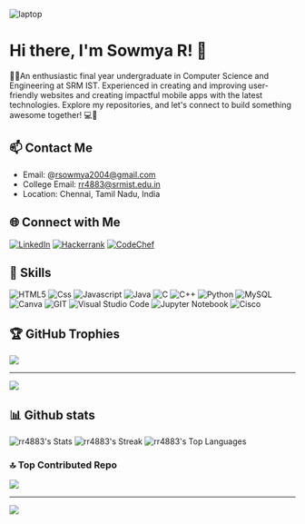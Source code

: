 
![laptop](https://github.com/user-attachments/assets/b49d62a0-3c32-44f3-be33-a3d3aca3c259)
<!-- Your Name and Introduction -->
# Hi there, I'm Sowmya R! 👋
<!-- About Yourself -->
🌟🌐An enthusiastic final year undergraduate in Computer Science and Engineering at SRM IST. Experienced in creating and improving user-friendly websites and creating impactful mobile apps with the latest technologies. Explore my repositories, and let's connect to build something awesome together! 💻🚀

<!-- Contact Information -->
## 📫 Contact Me
- Email: @rsowmya2004@gmail.com
- College Email: rr4883@srmist.edu.in
- Location: Chennai, Tamil Nadu, India

<!-- Social Media Links -->
## 🌐 Connect with Me
[![LinkedIn](https://img.shields.io/badge/linkedin-%230077B5.svg?style=for-the-badge&logo=linkedin&logoColor=white)](https://www.linkedin.com/in/sowmya-r-43908b285/)
[![Hackerrank](https://img.shields.io/badge/-Hackerrank-2EC866?style=for-the-badge&logo=HackerRank&logoColor=white)](https://www.hackerrank.com/profile/rr4883)
[![CodeChef](https://img.shields.io/badge/CodeChef-%23964B00.svg?style=for-the-badge&logo=CodeChef&logoColor=white)](https://www.codechef.com/users/srmcse_261)
<!-- Skills -->
## 🔧 Skills
![HTML5](https://img.shields.io/badge/html5-%23E34F26.svg?style=for-the-badge&logo=html5&logoColor=white)
![Css](https://img.shields.io/badge/CSS3-1572B6?style=for-the-badge&logo=css3&logoColor=white)
![Javascript](https://img.shields.io/badge/JavaScript-323330?style=for-the-badge&logo=javascript&logoColor=white)
![Java](https://img.shields.io/badge/Java-007396?style=for-the-badge&logo=javascript&logoColor=white)
![C](https://img.shields.io/badge/c-%2300599C.svg?style=for-the-badge&logo=c&logoColor=white)
![C++](https://img.shields.io/badge/c++-%2300599C.svg?style=for-the-badge&logo=c%2B%2B&logoColor=white)
![Python](https://img.shields.io/badge/python-3670A0?style=for-the-badge&logo=python&logoColor=ffdd54)
![MySQL](https://img.shields.io/badge/mysql-%2300000f.svg?style=for-the-badge&logo=mysql&logoColor=white)
![Canva](https://img.shields.io/badge/Canva-%2300C4CC.svg?style=for-the-badge&logo=Canva&logoColor=white)
![GIT](https://img.shields.io/badge/Git-fc6d26?style=for-the-badge&logo=git&logoColor=white)
![Visual Studio Code](https://img.shields.io/badge/Visual%20Studio%20Code-0078d7.svg?style=for-the-badge&logo=visual-studio-code&logoColor=white)
![Jupyter Notebook](https://img.shields.io/badge/jupyter-%23FA0F00.svg?style=for-the-badge&logo=jupyter&logoColor=white)
![Cisco](https://img.shields.io/badge/cisco-%23049fd9.svg?style=for-the-badge&logo=cisco&logoColor=black)
## 🏆 GitHub Trophies
![](https://github-profile-trophy.vercel.app/?username=rr4883&theme=dracula&no-frame=true&no-bg=true&margin-w=4)


---
[![](https://visitcount.itsvg.in/api?id=rr4883&icon=0&color=3)](https://visitcount.itsvg.in)
## 📊 Github stats
![rr4883's Stats](https://github-readme-stats.vercel.app/api?username=rr4883&theme=dracula&show_icons=true&hide_border=true&count_private=true)
![rr4883's Streak](https://github-readme-streak-stats.herokuapp.com/?user=rr4883&theme=dracula&hide_border=true)
![rr4883's Top Languages](https://github-readme-stats.vercel.app/api/top-langs/?username=rr4883&theme=dracula&show_icons=true&hide_border=true&layout=compact)

### 🔝 Top Contributed Repo
![](https://github-contributor-stats.vercel.app/api?username=rr4883&limit=5&theme=dracula&combine_all_yearly_contributions=true)

---
[![](https://visitcount.itsvg.in/api?id=rr4883&icon=0&color=10)](https://visitcount.itsvg.in)

